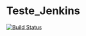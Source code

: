 # Teste_Jenkins
[![Build Status](http://publisher.ordomederi.com:8080/buildStatus/icon?job=Test_free_git)](http://publisher.ordomederi.com:8080/view/PipeLines/job/Test_free_git/)
